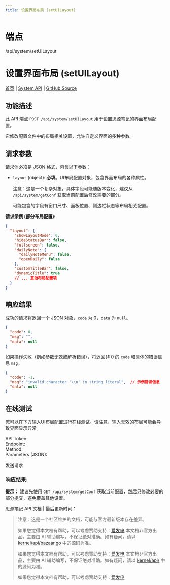 ```yaml
---
title: 设置界面布局 (setUILayout)
---
```

# 端点

/api/system/setUILayout

# 设置界面布局 (setUILayout)

[首页](../index.html) | [System API](index.html) | [GitHub Source](https://github.com/siyuan-note/siyuan/blob/master/kernel/api/system.go#L241)

## 功能描述

此 API 端点 `POST /api/system/setUILayout` 用于设置思源笔记的界面布局配置。

它修改配置文件中的布局相关设置，允许自定义界面的多种参数。

## 请求参数

请求体必须是 JSON 格式，包含以下参数：

-   `layout` (object): **必填**。UI布局配置对象，包含界面布局的各种属性。
    
    注意：这是一个复杂对象，具体字段可能随版本变化，建议从 `/api/system/getConf` 获取当前配置后修改需要的部分。
    
    可能包含的字段有窗口尺寸、面板位置、侧边栏状态等布局相关配置。
    

**请求示例 (部分布局配置):**

```json
{
  "layout": {
    "showLayoutMode": 0,
    "hideStatusBar": false,
    "fullscreen": false,
    "dailyNote": {
      "dailyNoteMenu": false,
      "openDaily": false
    },
    "customTitleBar": false,
    "dynamicTitle": true
    // ... 其他布局配置项
  }
}
```

## 响应结果

成功的请求将返回一个 JSON 对象，`code` 为 0，`data` 为 `null`。

```json
{
  "code": 0,
  "msg": "",
  "data": null
}
```

如果操作失败（例如参数无效或解析错误），将返回非 0 的 `code` 和具体的错误信息 `msg`。

```json
{
  "code": -1,
  "msg": "invalid character '\\n' in string literal",  // 示例错误信息
  "data": null
}
```

## 在线测试

您可以在下方输入UI布局配置进行在线测试。请注意，输入无效的布局可能会导致界面显示异常。

API Token:   
Endpoint:   
Method:   
Parameters (JSON):  
  
发送请求

### 响应结果:

**提示：** 建议先使用 `GET /api/system/getConf` 获取当前配置，然后只修改必要的部分提交，避免覆盖其他设置。

思源笔记 API 文档 | 最后更新时间：

> 注意：这是一个社区维护的文档，可能与官方最新版本存在差异。
> 
> 如果您觉得本文档有帮助，可以考虑赞助支持：[爱发电](https://afdian.com/a/leolee9086?tab=feed)
> 本文档非官方出品，主要由 AI 辅助编写，不保证绝对准确。如有疑问，请以 [kernel/api/bazaar.go](https://github.com/siyuan-note/siyuan/blob/master/kernel/api/bazaar.go) 中的源码为准。
> 
> 如果您觉得本文档有帮助，可以考虑赞助支持：[爱发电](https://afdian.com/a/leolee9086?tab=feed)
> 本文档非官方出品，主要由 AI 辅助编写，不保证绝对准确。如有疑问，请以 [kernel/api/](https://github.com/siyuan-note/siyuan/blob/master/kernel/api/) 中的源码为准。
> 
> 如果您觉得本文档有帮助，可以考虑赞助支持：[爱发电](https://afdian.com/a/leolee9086?tab=feed)
